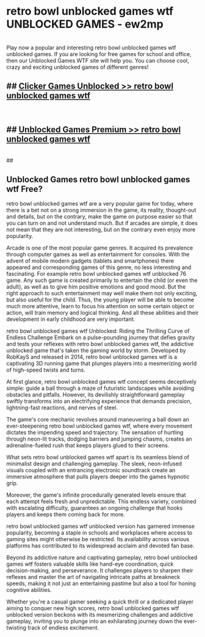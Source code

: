 # retro bowl unblocked games wtf  UNBLOCKED GAMES - ew2mp <br>
<br>
Play now a popular and interesting retro bowl unblocked games wtf unblocked games. If you are looking for free games for school and office, then our Unblocked Games WTF site will help you. You can choose cool, crazy and exciting unblocked games of different genres!


## ##  [Clicker Games Unblocked >> retro bowl unblocked games wtf](http://freeplayer.one?title=retro_bowl_unblocked_games_wtf&ref=UG)
  <br>

##  ## [Unblocked Games Premium >> retro bowl unblocked games wtf](http://freeplayer.one?title=retro_bowl_unblocked_games_wtf&ref=UG)
  <br>
  ##



## Unblocked Games retro bowl unblocked games wtf Free?

retro bowl unblocked games wtf are a very popular game for today, where there is a bet not on a strong immersion in the game, its reality, thought-out and details, but on the contrary, make the game on purpose easier so that you can turn on and not understand much. But if arcades are simple, it does not mean that they are not interesting, but on the contrary even enjoy more popularity.

Arcade is one of the most popular game genres. It acquired its prevalence through computer games as well as entertainment for consoles. With the advent of mobile modern gadgets (tablets and smartphones) there appeared and corresponding games of this genre, no less interesting and fascinating. For example retro bowl unblocked games wtf unblocked 76 game. Any such game is created primarily to entertain the child (or even the adult), as well as to give him positive emotions and good mood. But the right approach to such entertainment may well make them not only exciting, but also useful for the child. Thus, the young player will be able to become much more attentive, learn to focus his attention on some certain object or action, will train memory and logical thinking. And all these abilities and their development in early childhood are very important.

retro bowl unblocked games wtf Unblocked: Riding the Thrilling Curve of Endless Challenge
Embark on a pulse-pounding journey that defies gravity and tests your reflexes with retro bowl unblocked games wtf, the addictive unblocked game that's taken the gaming world by storm. Developed by RobKayS and released in 2014, retro bowl unblocked games wtf is a captivating 3D running game that plunges players into a mesmerizing world of high-speed twists and turns.

At first glance, retro bowl unblocked games wtf concept seems deceptively simple: guide a ball through a maze of futuristic landscapes while avoiding obstacles and pitfalls. However, its devilishly straightforward gameplay swiftly transforms into an electrifying experience that demands precision, lightning-fast reactions, and nerves of steel.

The game's core mechanic revolves around maneuvering a ball down an ever-steepening retro bowl unblocked games wtf, where every movement dictates the impending speed and trajectory. The sensation of hurtling through neon-lit tracks, dodging barriers and jumping chasms, creates an adrenaline-fueled rush that keeps players glued to their screens.

What sets retro bowl unblocked games wtf apart is its seamless blend of minimalist design and challenging gameplay. The sleek, neon-infused visuals coupled with an entrancing electronic soundtrack create an immersive atmosphere that pulls players deeper into the games hypnotic grip.

Moreover, the game's infinite procedurally generated levels ensure that each attempt feels fresh and unpredictable. This endless variety, combined with escalating difficulty, guarantees an ongoing challenge that hooks players and keeps them coming back for more.

retro bowl unblocked games wtf unblocked version has garnered immense popularity, becoming a staple in schools and workplaces where access to gaming sites might otherwise be restricted. Its availability across various platforms has contributed to its widespread acclaim and devoted fan base.

Beyond its addictive nature and captivating gameplay, retro bowl unblocked games wtf fosters valuable skills like hand-eye coordination, quick decision-making, and perseverance. It challenges players to sharpen their reflexes and master the art of navigating intricate paths at breakneck speeds, making it not just an entertaining pastime but also a tool for honing cognitive abilities.

Whether you're a casual gamer seeking a quick thrill or a dedicated player aiming to conquer new high scores, retro bowl unblocked games wtf unblocked version beckons with its mesmerizing challenges and addictive gameplay, inviting you to plunge into an exhilarating journey down the ever-twisting track of endless excitement.